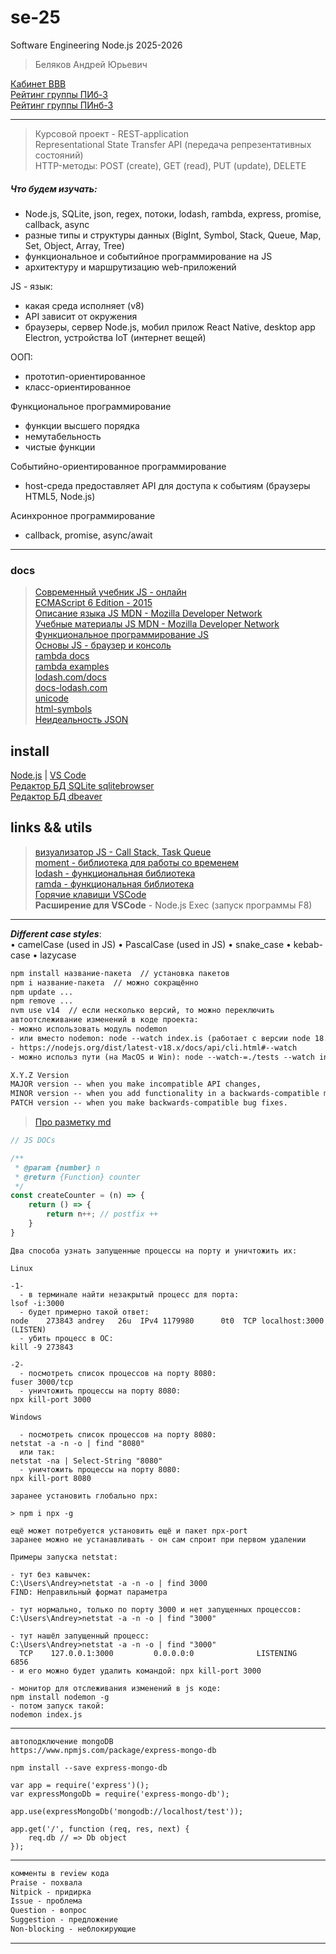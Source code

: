 # se-25  

Software Engineering Node.js 2025-2026  

> Беляков Андрей Юрьевич  

[Кабинет BBB](https://bbb.psaa.ru/rooms/4hq-uur-7nl-kgz/join)  
[Рейтинг группы ПИб-3](https://)  
[Рейтинг группы ПИнб-3](https://docs.google.com/spreadsheets/d/1csYKAOGan5wT19sZtu5vktLnZsWQtMWQZZ1gsG3TysQ/edit?usp=sharing)  

---  

> Курсовой проект - REST-application  
> Representational State Transfer API (передача репрезентативных состояний)  
> HTTP-методы: POST (create), GET (read), PUT (update), DELETE  

##### Что будем изучать:

- Node.js, SQLite, json, regex, потоки, lodash, rambda, express, promise, callback, async  
- разные типы и структуры данных (BigInt, Symbol, Stack, Queue, Map, Set, Object, Array, Tree)  
- функциональное и событийное программирование на JS  
- архитектуру и маршрутизацию web-приложений  

JS - язык:  

- какая среда исполняет (v8)  
- API зависит от окружения  
- браузеры, сервер Node.js, мобил прилож React Native, desktop app Electron, устройства IoT (интернет вещей)  

ООП:  

- прототип-ориентированное  
- класс-ориентированное  

Функциональное программирование  

- функции высшего порядка  
- немутабельность  
- чистые функции  

Событийно-ориентированное программирование  

- host-среда предоставляет API для доступа к событиям (браузеры HTML5, Node.js)  

Асинхронное программирование  

- callback, promise, async/await  

---  

### docs  

> [Современный учебник JS - онлайн](https://learn.javascript.ru/)  
> [ECMAScript 6 Edition - 2015](https://262.ecma-international.org/6.0/#sec-ecmascript-data-types-and-values)  
> [Описание языка JS MDN - Mozilla Developer Network](https://developer.mozilla.org/ru/docs/Web/JavaScript)  
> [Учебные материалы JS MDN - Mozilla Developer Network](https://developer.mozilla.org/ru/docs/Learn/JavaScript)  
> [Функциональное программирование JS](https://pcoding.ru/pdf/jsFuncCoding.pdf)  
> [Основы JS - браузер и консоль](https://pcoding.ru/pdf/jsManual.pdf)  
> [rambda docs](https://ramdajs.com/docs/)  
> [rambda examples](https://examplejavascript.com/ramda/)  
> [lodash.com/docs](https://lodash.com/docs/)  
> [docs-lodash.com](https://docs-lodash.com/v4/)  
> [unicode](https://compart.com/en/unicode/block/U+0400)  
> [html-symbols](https://compart.com/en/unicode/html)  
> [Неидеальность JSON](https://habr.com/ru/articles/871616/)  

## install  

[Node.js](https://nodejs.org/) | [VS Code](https://code.visualstudio.com/download)  
[Редактор БД SQLite sqlitebrowser](https://sqlitebrowser.org/dl/)  
[Редактор БД dbeaver](https://dbeaver.io/download/)  

## links && utils  

> [визуализатор JS - Call Stack, Task Queue](https://www.jsv9000.app/)  
> [moment - библиотека для работы со временем](https://momentjs.com/)  
> [lodash - функциональная библиотека](https://lodash.com/)  
> [ramda - функциональная библиотека](https://ramdajs.com/)  
> [Горячие клавиши VSCode](docs/VSCodeHotKeys.md)  
> **Расширение для VSCode** - Node.js Exec (запуск программы F8)  

---  

***Different case styles***:  
• camelCase (used in JS)
• PascalCase (used in JS)
• snake_case
• kebab-case
• lazycase

```txt
npm install название-пакета  // установка пакетов
npm i название-пакета  // можно сокращённо
npm update ...
npm remove ...
nvm use v14  // если несколько версий, то можно переключить
автоотслеживание изменений в коде проекта:
- можно использовать модуль nodemon 
- или вместо nodemon: node --watch index.is (работает с версии node 18.11.0)  
- https://nodejs.org/dist/latest-v18.x/docs/api/cli.html#--watch
- можно использ пути (на MacOS и Win): node --watch-=./tests --watch index.js

```

```txt
X.Y.Z Version
MAJOR version -- when you make incompatible API changes,
MINOR version -- when you add functionality in a backwards-compatible manner
PATCH version -- when you make backwards-compatible bug fixes.
```

> [Про разметку md](https://github.com/sandino/Markdown-Cheatsheet/blob/master/README.md)  

```js
// JS DOCs

/**
 * @param {number} n
 * @return {Function} counter
 */
const createCounter = (n) => {
    return () => {
        return n++; // postfix ++
    }
}
```

```
Два способа узнать запущенные процессы на порту и уничтожить их:

Linux  

-1-
  - в терминале найти незакрытый процесс для порта:
lsof -i:3000
  - будет примерно такой ответ:
node    273843 andrey   26u  IPv4 1179980      0t0  TCP localhost:3000 (LISTEN)
  - убить процесс в ОС:
kill -9 273843

-2-
  - посмотреть список процессов на порту 8080:
fuser 3000/tcp
  - уничтожить процессы на порту 8080:
npx kill-port 3000

Windows

  - посмотреть список процессов на порту 8080:
netstat -a -n -o | find "8080"
  или так:
netstat -na | Select-String "8080"
  - уничтожить процессы на порту 8080:
npx kill-port 8080

заранее установить глобально npx:  

> npm i npx -g  

ещё может потребуется установить ещё и пакет npx-port  
заранее можно не устанавливать - он сам спроит при первом удалении  

Примеры запуска netstat:  

- тут без кавычек:  
C:\Users\Andrey>netstat -a -n -o | find 3000
FIND: Неправильный формат параметра

- тут нормально, только по порту 3000 и нет запущенных процессов: 
C:\Users\Andrey>netstat -a -n -o | find "3000"

- тут нашёл запущенный процесс:
C:\Users\Andrey>netstat -a -n -o | find "3000"
  TCP    127.0.0.1:3000         0.0.0.0:0              LISTENING       6856
- и его можно будет удалить командой: npx kill-port 3000

```

```
- монитор для отслеживания изменений в js коде:
npm install nodemon -g
- потом запуск такой:
nodemon index.js
```

---  

```
автоподключение mongoDB  
https://www.npmjs.com/package/express-mongo-db

npm install --save express-mongo-db

var app = require('express')();
var expressMongoDb = require('express-mongo-db');

app.use(expressMongoDb('mongodb://localhost/test'));
 
app.get('/', function (req, res, next) {
    req.db // => Db object
});
```

---  

```txt
комменты в review кода  
Praise - похвала
Nitpick - придирка
Issue - проблема
Question - вопрос
Suggestion - предложение
Non-blocking - неблокирующие
```

---  
